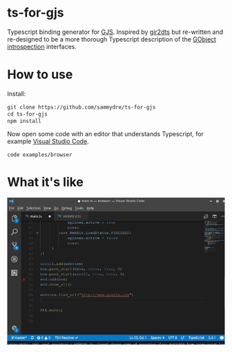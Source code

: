 # ts-for-gjs

Typescript binding generator for [GJS](https://wiki.gnome.org/Projects/Gjs).
Inspired by [gir2dts](https://github.com/darkoverlordofdata/gir2dts) but
re-written and re-designed to be a more thorough Typescript description of the
[GObject introspection](https://wiki.gnome.org/Projects/GObjectIntrospection)
interfaces.

# How to use

Install:

```
git clone https://github.com/sammydre/ts-for-gjs
cd ts-for-gjs
npm install
```

Now open some code with an editor that understands Typescript, for example
[Visual Studio Code](https://code.visualstudio.com/).

```
code examples/browser
```

# What it's like

![screencast](screencast-01.gif)
